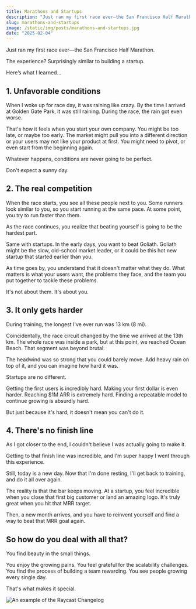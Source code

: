 ```yaml
---
title: Marathons and Startups
description: "Just ran my first race ever—the San Francisco Half Marathon. The experience? Surprisingly similar to building a startup. Here’s what I learned..."
slug: marathons-and-startups
image: /static/img/posts/marathons-and-startups.jpg
date: "2025-02-04"
---
```


Just ran my first race ever—the San Francisco Half Marathon.

The experience? Surprisingly similar to building a startup.

Here’s what I learned...

## 1. Unfavorable conditions

When I woke up for race day, it was raining like crazy. By the time I arrived at Golden Gate Park, it was still raining. During the race, the rain got even worse.

That's how it feels when you start your own company. You might be too late, or maybe too early. The market might pull you into a different direction or your users may not like your product at first. You might need to pivot, or even start from the beginning again.

Whatever happens, conditions are never going to be perfect.

Don't expect a sunny day.

## 2. The real competition

When the race starts, you see all these people next to you. Some runners look similar to you, so you start running at the same pace. At some point, you try to run faster than them.

As the race continues, you realize that beating yourself is going to be the hardest part.

Same with startups. In the early days, you want to beat Goliath. Goliath might be the slow, old-school market leader, or it could be this hot new startup that started earlier than you.

As time goes by, you understand that it doesn't matter what they do. What matters is what your users want, the problems they face, and the team you put together to tackle these problems.

It's not about them. It's about you.

## 3. It only gets harder

During training, the longest I've ever run was 13 km (8 mi).

Coincidentally, the race circuit changed by the time we arrived at the 13th km. The whole race was inside a park, but at this point, we reached Ocean Beach. That segment was beyond brutal.

The headwind was so strong that you could barely move. Add heavy rain on top of it, and you can imagine how hard it was.

Startups are no different.

Getting the first users is incredibly hard. Making your first dollar is even harder. Reaching $1M ARR is extremely hard. Finding a repeatable model to continue growing is absurdly hard.

But just because it's hard, it doesn't mean you can't do it.

## 4. There's no finish line

As I got closer to the end, I couldn't believe I was actually going to make it. 

Getting to that finish line was incredible, and I'm super happy I went through this experience.

Still, today is a new day. Now that I'm done resting, I'll get back to training, and do it all over again.

The reality is that the bar keeps moving. At a startup, you feel incredible when you close that first big customer or land an amazing logo. It's truly great when you hit that MRR target.

Then, a new month arrives, and you have to reinvent yourself and find a way to beat that MRR goal again.

## So how do you deal with all that?

You find beauty in the small things.

You enjoy the growing pains. You feel grateful for the scalability challenges. You find the process of building a team rewarding. You see people growing every single day.

That's what makes it special.

![An example of the Raycast Changelog](/static/img/posts/marathons-and-startups-a.jpg)
